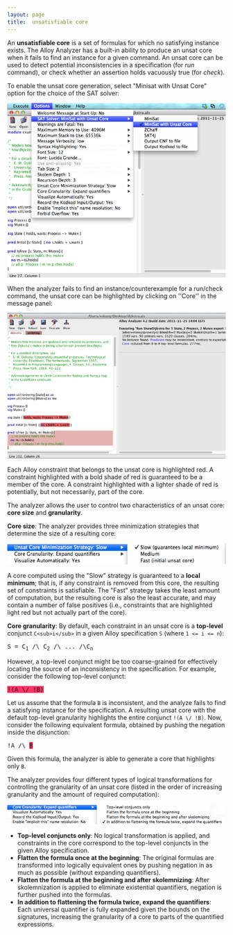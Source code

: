 ```yaml
---
layout: page
title:  unsatisfiable core
---
```


An **unsatisfiable core** is a set of formulas for which no satisfying instance exists. The Alloy Analyzer has a built-in ability to produce an unsat core when it fails to find an instance for a given command. An unsat core can be used to detect potential inconsistencies in a specification (for _run_ command), or check whether an assertion holds vacuously true (for _check_).

To enable the unsat core generation, select "Minisat with Unsat Core" option for the choice of the SAT solver:

![](/image/unsat1.png)

When the analyzer fails to find an instance/counterexample for a run/check command, the unsat core can be highlighted by clicking on ''Core'' in the message panel:

![](/image/unsat2.png)

Each Alloy constraint that belongs to the unsat core is highlighted red. A constraint highlighted with a bold shade of red is guaranteed to be a member of the core. A constraint highlighted with a lighter shade of red is potentially, but not necessarily, part of the core.

The analyzer allows the user to control two characteristics of an unsat core: **core size** and **granularity**.

**Core size**: The analyzer provides three minimization strategies that determine the size of a resulting core:

![](/image/unsat3.png)

A core computed using the "Slow" strategy is guaranteed to a **local minimum**; that is, if any constraint is removed from this core, the resulting set of constraints is satisfiable. The "Fast" strategy takes the least amount of computation, but the resulting core is also the least accurate, and may contain a number of false positives (i.e., constraints that are highlighted light red but not actually part of the core).

**Core granularity**: By default, each constraint in an unsat core is a **top-level** conjunct `C<sub>i</sub>` in a given Alloy specification `S` (where `1 <= i <= n`):

<pre>S = C<sub>1</sub> /\ C<sub>2</sub> /\ ... /\C<sub>n</sub></pre>

However, a top-level conjunct might be too coarse-grained for effectively locating the source of an inconsistency in the specification. For example, consider the following top-level conjunct:

<pre class='highlighter'><span style="background-color:#FF3366">!(A \/ !B)</span></pre>

Let us assume that the formula `B` is inconsistent, and the analyze fails to find a satisfying instance for the specification. A resulting unsat core with the default top-level granularity highlights the entire conjunct `!(A \/ !B)`. Now, consider the following equivalent formula, obtained by pushing the negation inside the disjunction:

<pre>!A /\ <span style="background-color:#FF3366">B</span></pre>
	
Given this formula, the analyzer is able to generate a core that highlights only `B`.

The analyzer provides four different types of logical transformations for controlling the granularity of an unsat core (listed in the order of increasing granularity and the amount of required computation):

![](/image/unsat4.png)

*   **Top-level conjuncts only**: No logical transformation is applied, and constraints in the core correspond to the top-level conjuncts in the given Alloy specification.
*   **Flatten the formula once at the beginning**: The original formulas are transformed into logically equivalent ones by pushing negation in as much as possible (without expanding quantifiers).
*   **Flatten the formula at the beginning and after skolemnizing**: After skolemnization is applied to eliminate existential quantifiers, negation is further pushed into the formulas.
*   **In addition to flattening the formula twice, expand the quantifiers**: Each universal quantifier is fully expanded given the bounds on the signatures, increasing the granularity of a core to parts of the quantified expressions.

